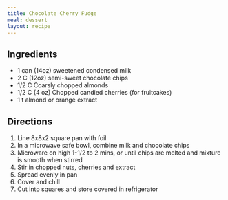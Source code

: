 ```yaml
---
title: Chocolate Cherry Fudge
meal: dessert
layout: recipe
---
```


## Ingredients
* 1 can (14oz) sweetened condensed milk
* 2 C (12oz) semi-sweet chocolate chips
* 1/2 C Coarsly chopped almonds
* 1/2 C (4 oz) Chopped candied cherries (for fruitcakes) 
* 1 t almond or orange extract

## Directions
1. Line 8x8x2 square pan with foil
2. In a microwave safe bowl, combine milk and chocolate chips
3. Microware on high 1-1/2 to 2 mins, or until chips are melted and mixture is smooth when stirred
4. Stir in chopped nuts, cherries and extract
5. Spread evenly in pan
6. Cover and chill
7. Cut into squares and store covered in refrigerator
